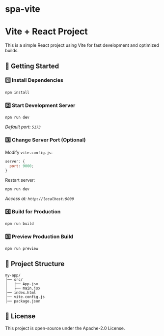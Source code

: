 # spa-vite

# Vite + React Project

This is a simple React project using Vite for fast development and optimized builds.

## 🚀 Getting Started

### 1️⃣ Install Dependencies

```sh
npm install
```

### 2️⃣ Start Development Server

```sh
npm run dev
```

_Default port: `5173`_

### 3️⃣ Change Server Port (Optional)

Modify `vite.config.js`:

```js
server: {
  port: 9000;
}
```

Restart server:

```sh
npm run dev
```

_Access at: `http://localhost:9000`_

### 4️⃣ Build for Production

```sh
npm run build
```

### 5️⃣ Preview Production Build

```sh
npm run preview
```

## 📂 Project Structure

```
my-app/
│── src/
│   ├── App.jsx
│   ├── main.jsx
│── index.html
│── vite.config.js
│── package.json
```

## 📜 License

This project is open-source under the Apache-2.0 License.
